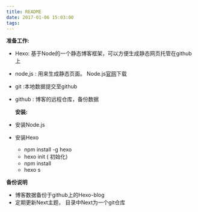 ```yaml
---
title: README
date: 2017-01-06 15:03:00
tags:
---
```


**准备工作:**
- Hexo: 基于Node的一个静态博客框架，可以方便生成静态网页托管在github上
- node,js : 用来生成静态页面。 Node.js[官网][1]下载
- git :本地数据提交至github
- github : 博客的远程仓库，备份数据


  [1]: https://nodejs.org/en/
  
  **安装:**
 - 安装Node.js
 - 安装Hexo
	 - npm install -g hexo 
	 - hexo init  ( 初始化)
	 - npm install 
	 - hexo s 

**备份说明**

 - 博客数据备份于github上的Hexo-blog
 - 定期更新Next主题， 目录中Next为一个git仓库
